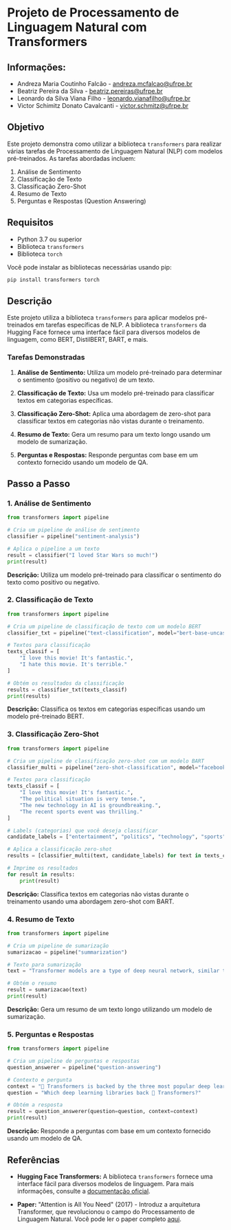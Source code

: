 # Projeto de Processamento de Linguagem Natural com Transformers

## Informações:

* Andreza Maria Coutinho Falcão - andreza.mcfalcao@ufrpe.br
* Beatriz Pereira da Silva - beatriz.pereiras@ufrpe.br
* Leonardo da Silva Viana Filho - leonardo.vianafilho@ufrpe.br
* Victor Schimitz Donato Cavalcanti - victor.schmitz@ufrpe.br

## Objetivo

Este projeto demonstra como utilizar a biblioteca `transformers` para realizar várias tarefas de Processamento de Linguagem Natural (NLP) com modelos pré-treinados. As tarefas abordadas incluem:

1. Análise de Sentimento
2. Classificação de Texto
3. Classificação Zero-Shot
4. Resumo de Texto
5. Perguntas e Respostas (Question Answering)

## Requisitos

- Python 3.7 ou superior
- Biblioteca `transformers`
- Biblioteca `torch`

Você pode instalar as bibliotecas necessárias usando pip:

```bash
pip install transformers torch
```

## Descrição

Este projeto utiliza a biblioteca `transformers` para aplicar modelos pré-treinados em tarefas específicas de NLP. A biblioteca `transformers` da Hugging Face fornece uma interface fácil para diversos modelos de linguagem, como BERT, DistilBERT, BART, e mais.

### Tarefas Demonstradas

1. **Análise de Sentimento:**
   Utiliza um modelo pré-treinado para determinar o sentimento (positivo ou negativo) de um texto.

2. **Classificação de Texto:**
   Usa um modelo pré-treinado para classificar textos em categorias específicas.

3. **Classificação Zero-Shot:**
   Aplica uma abordagem de zero-shot para classificar textos em categorias não vistas durante o treinamento.

4. **Resumo de Texto:**
   Gera um resumo para um texto longo usando um modelo de sumarização.

5. **Perguntas e Respostas:**
   Responde perguntas com base em um contexto fornecido usando um modelo de QA.

## Passo a Passo

### 1. Análise de Sentimento

```python
from transformers import pipeline

# Cria um pipeline de análise de sentimento
classifier = pipeline("sentiment-analysis")

# Aplica o pipeline a um texto
result = classifier("I loved Star Wars so much!")
print(result)
```

**Descrição:** Utiliza um modelo pré-treinado para classificar o sentimento do texto como positivo ou negativo.

### 2. Classificação de Texto

```python
from transformers import pipeline

# Cria um pipeline de classificação de texto com um modelo BERT
classifier_txt = pipeline("text-classification", model="bert-base-uncased")

# Textos para classificação
texts_classif = [
    "I love this movie! It's fantastic.",
    "I hate this movie. It's terrible."
]

# Obtém os resultados da classificação
results = classifier_txt(texts_classif)
print(results)
```

**Descrição:** Classifica os textos em categorias específicas usando um modelo pré-treinado BERT.

### 3. Classificação Zero-Shot

```python
from transformers import pipeline

# Cria um pipeline de classificação zero-shot com um modelo BART
classifier_multi = pipeline("zero-shot-classification", model="facebook/bart-large-mnli")

# Textos para classificação
texts_classif = [
    "I love this movie! It's fantastic.",
    "The political situation is very tense.",
    "The new technology in AI is groundbreaking.",
    "The recent sports event was thrilling."
]

# Labels (categorias) que você deseja classificar
candidate_labels = ["entertainment", "politics", "technology", "sports"]

# Aplica a classificação zero-shot
results = [classifier_multi(text, candidate_labels) for text in texts_classif]

# Imprime os resultados
for result in results:
    print(result)
```

**Descrição:** Classifica textos em categorias não vistas durante o treinamento usando uma abordagem zero-shot com BART.

### 4. Resumo de Texto

```python
from transformers import pipeline

# Cria um pipeline de sumarização
sumarizacao = pipeline("summarization")

# Texto para sumarização
text = "Transformer models are a type of deep neural network, similar to other types of neural networks such as Recurrent Neural Networks (RNNs) and Convolutional Neural Networks (CNNs). The core of Transformer models is the self-attention mechanism, which allows the model to view different parts of a sequence simultaneously and determine the importance of each part. To understand the self-attention mechanism more clearly, imagine you are in a noisy room trying to hear a specific voice. Your brain can automatically focus on that specific voice while trying to ignore other voices. The self-attention mechanism works in a similar way."

# Obtém o resumo
result = sumarizacao(text)
print(result)
```

**Descrição:** Gera um resumo de um texto longo utilizando um modelo de sumarização.

### 5. Perguntas e Respostas

```python
from transformers import pipeline

# Cria um pipeline de perguntas e respostas
question_answerer = pipeline("question-answering")

# Contexto e pergunta
context = "🤗 Transformers is backed by the three most popular deep learning libraries — Jax, PyTorch, and TensorFlow — with a seamless integration between them."
question = "Which deep learning libraries back 🤗 Transformers?"

# Obtém a resposta
result = question_answerer(question=question, context=context)
print(result)
```

**Descrição:** Responde a perguntas com base em um contexto fornecido usando um modelo de QA.

## Referências

- **Hugging Face Transformers:** A biblioteca `transformers` fornece uma interface fácil para diversos modelos de linguagem. Para mais informações, consulte a [documentação oficial](https://huggingface.co/transformers/).
  
- **Paper:** "Attention is All You Need" (2017) - Introduz a arquitetura Transformer, que revolucionou o campo do Processamento de Linguagem Natural. Você pode ler o paper completo [aqui](https://arxiv.org/abs/1706.03762).
